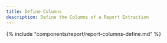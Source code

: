 ```yaml
---
title: Define Columns
description: Define the Columns of a Report Extraction
---
```


{% include "components/report/report-columns-define.md" %}